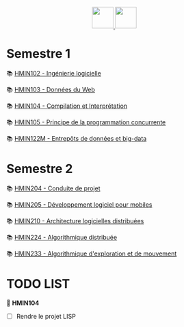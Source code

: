 <p align="center">
    <a target="_blank" href="https://cas.umontpellier.fr/cas/login?service=https://ent.umontpellier.fr/uPortal/Login" alt="logo umontpellier">
        <img src="https://upload.wikimedia.org/wikipedia/fr/2/2d/Logo_universit%C3%A9_montpellier.png" width="50" height="50">
    </a>
    <a target="_blank" href="https://docs.google.com/spreadsheets/d/1eKUHuJTLAcnAhlSPylrvMl5BK-BLR_lf9NE4Rw6imZo/edit#gid=753102638" alt="google sheet">
   	<img src="https://image.flaticon.com/icons/svg/281/281778.svg" width="50" height="50">
    </a>
</p>

# Semestre 1
:books: [HMIN102 - Ingénierie logicielle](https://github.com/DocAmaroo/M1Aigle/s1/tree/master/HMIN102 "HMIN102 courses")

:books: [HMIN103 - Données du Web](https://github.com/DocAmaroo/M1Aigle/s1/tree/master/HMIN103 "HMIN103 courses")

:books: [HMIN104 - Compilation et Interprétation](https://github.com/DocAmaroo/M1Aigle/s1/tree/master/HMIN104 "HMIN104 courses")

:books: [HMIN105 - Principe de la programmation concurrente](https://github.com/DocAmaroo/M1Aigle/s1/tree/master/HMIN105 "HMIN105 courses")

:books: [HMIN122M - Entrepôts de données et big-data](https://github.com/DocAmaroo/M1Aigle/s1/tree/master/HMIN122M "HMIN122M courses")

# Semestre 2
:books: [HMIN204 - Conduite de projet](https://github.com/DocAmaroo/M1Aigle/s2/tree/master/HMIN102 "HMIN204 courses")

:books: [HMIN205 - Développement logiciel pour mobiles](https://github.com/DocAmaroo/M1Aigle/s2/tree/master/HMIN205 "HMIN205 courses")

:books: [HMIN210 - Architecture logicielles distribuées](https://github.com/DocAmaroo/M1Aigle/s2/tree/master/HMIN104 "HMIN210 courses")

:books: [HMIN224 - Algorithmique distribuée](https://github.com/DocAmaroo/M1Aigle/s2/tree/master/HMIN224 "HMIN224 courses")

:books: [HMIN233 - Algorithmique d'exploration et de mouvement](https://github.com/DocAmaroo/M1Aigle/s2/tree/master/HMIN233 "HMIN233 courses")


# TODO LIST

:triangular_flag_on_post: **HMIN104** 
- [ ] Rendre le projet LISP